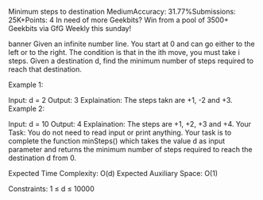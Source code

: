 Minimum steps to destination
MediumAccuracy: 31.77%Submissions: 25K+Points: 4
In need of more Geekbits? Win from a pool of 3500+ Geekbits via GfG Weekly this sunday!

banner
Given an infinite number line. You start at 0 and can go either to the left or to the right. The condition is that in the ith move, you must take i steps. Given a destination d, find the minimum number of steps required to reach that destination.

Example 1:

Input: d = 2
Output: 3
Explaination: The steps takn are +1, -2 and +3.
Example 2:

Input: d = 10
Output: 4
Explaination: The steps are +1, +2, +3 and +4.
Your Task:
You do not need to read input or print anything. Your task is to complete the function minSteps() which takes the value d as input parameter and returns the minimum number of steps required to reach the destination d from 0.

Expected Time Complexity: O(d)
Expected Auxiliary Space: O(1)

Constraints:
1 ≤ d ≤ 10000
